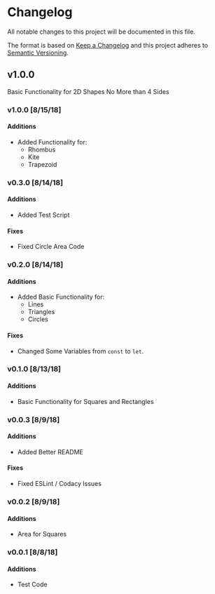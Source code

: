 # Changelog
All notable changes to this project will be documented in this file.

The format is based on [Keep a Changelog](http://keepachangelog.com/en/1.0.0/)
and this project adheres to [Semantic Versioning](http://semver.org/spec/v2.0.0.html).

## v1.0.0
Basic Functionality for 2D Shapes No More than 4 Sides

### v1.0.0 [8/15/18]
#### Additions
- Added Functionality for:
    - Rhombus
    - Kite
    - Trapezoid

### v0.3.0 [8/14/18]
#### Additions
- Added Test Script

#### Fixes
- Fixed Circle Area Code

### v0.2.0 [8/14/18]
#### Additions
- Added Basic Functionality for: 
    - Lines 
    - Triangles
    - Circles

#### Fixes
- Changed Some Variables from `const` to `let`.

### v0.1.0 [8/13/18]
#### Additions
- Basic Functionality for Squares and Rectangles

### v0.0.3 [8/9/18]
#### Additions
- Added Better README

#### Fixes
- Fixed ESLint / Codacy Issues

### v0.0.2 [8/9/18]
#### Additions
- Area for Squares

### v0.0.1 [8/8/18]
#### Additions
- Test Code